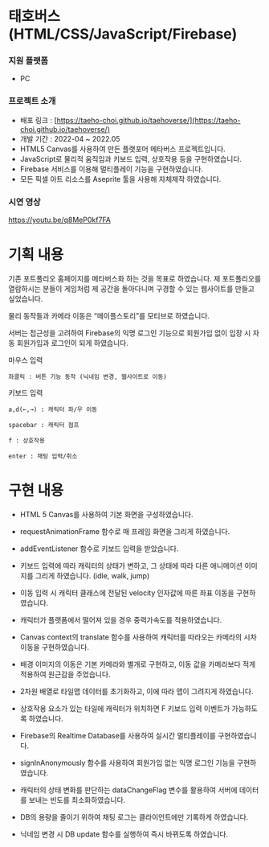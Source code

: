 # 태호버스 (HTML/CSS/JavaScript/Firebase)


### 지원 플랫폼

- PC

### 프로젝트 소개

- 배포 링크 : [https://taeho-choi.github.io/taehoverse/](https://taeho-choi.github.io/taehoverse/)
- 개발 기간 : 2022-04 ~ 2022.05
- HTML5 Canvas를 사용하여 만든 플랫포머 메타버스 프로젝트입니다.
- JavaScript로 물리적 움직임과 키보드 입력, 상호작용 등을 구현하였습니다.
- Firebase 서비스를 이용해 멀티플레이 기능을 구현하였습니다.
- 모든 픽셀 아트 리소스를 Aseprite 툴을 사용해 자체제작 하였습니다.

### 시연 영상

https://youtu.be/q8MeP0kf7FA

# 기획 내용


기존 포트폴리오 홈페이지를 메타버스화 하는 것을 목표로 하였습니다. 제 포트폴리오를 열람하시는 분들이 게임처럼 제 공간을 돌아다니며 구경할 수 있는 웹사이트를 만들고 싶었습니다.

물리 동작들과 카메라 이동은 “메이플스토리”를 모티브로 하였습니다. 

서버는 접근성을 고려하여 Firebase의 익명 로그인 기능으로 회원가입 없이 입장 시 자동 회원가입과 로그인이 되게 하였습니다.

마우스 입력

`좌클릭 : 버튼 기능 동작 (닉네임 변경, 웹사이트로 이동)`

키보드 입력

`a,d(←,→) : 캐릭터 좌/우 이동`

`spacebar : 캐릭터 점프`

`f : 상호작용`

`enter : 채팅 입력/취소`

# 구현 내용


- HTML 5 Canvas를 사용하여 기본 화면을 구성하였습니다.
- requestAnimationFrame 함수로 매 프레임 화면을 그리게 하였습니다.
- addEventListener 함수로 키보드 입력을 받았습니다.
- 키보드 입력에 따라 캐릭터의 상태가 변하고, 그 상태에 따라 다른 애니메이션 이미지를 그리게 하였습니다. (idle, walk, jump)
- 이동 입력 시 캐릭터 클래스에 전달된 velocity 인자값에 따른 좌표 이동을 구현하였습니다.
- 캐릭터가 플랫폼에서 떨어져 있을 경우 중력가속도를 적용하였습니다.
- Canvas context의 translate 함수를 사용하여 캐릭터를 따라오는 카메라의 시차 이동을 구현하였습니다.
- 배경 이미지의 이동은 기본 카메라와 별개로 구현하고, 이동 값을 카메라보다 적게 적용하여 원근감을 주었습니다.
- 2차원 배열로 타일맵 데이터를 초기화하고, 이에 따라 맵이 그려지게 하였습니다.
- 상호작용 요소가 있는 타일에 캐릭터가 위치하면 F 키보드 입력 이벤트가 가능하도록 하였습니다.

- Firebase의 Realtime Database를 사용하여 실시간 멀티플레이를 구현하였습니다.
- signInAnonymously 함수를 사용하여 회원가입 없는 익명 로그인 기능을 구현하였습니다.
- 캐릭터의 상태 변화를 판단하는 dataChangeFlag 변수를 활용하여 서버에 데이터를 보내는 빈도를 최소화하였습니다.
- DB의 용량을 줄이기 위하여 채팅 로그는 클라이언트에만 기록하게 하였습니다.
- 닉네임 변경 시 DB update 함수를 실행하여 즉시 바뀌도록 하였습니다.

